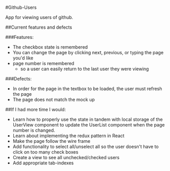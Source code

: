 #Github-Users

App for viewing users of github. 

##Current features and defects

###Features:
- The checkbox state is remembered
- You can change the page by clicking next, previous, or typing the page you'd like
- page number is remembered
    - so a user can easily return to the last user they were viewing

###Defects:
- In order for the page in the textbox to be loaded, the user must refresh the page
- The page does not match the mock up

##If I had more time I would:
- Learn how to properly use the state in tandem with local storage of the UserView component to update the UserList component when the page number is changed. 
- Learn about implementing the redux pattern in React
- Make the page follow the wire frame
- Add functionality to select all/unselect all so the user doesn't have to click on too many check boxes
- Create a view to see all unchecked/checked users
- Add appropriate tab-indexes